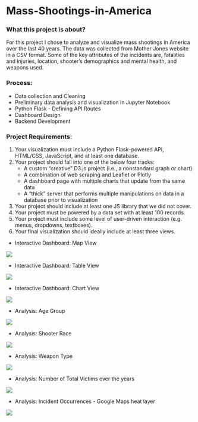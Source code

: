 # Mass-Shootings-in-America

### What this project is about?
For this project I chose to analyze and visualize mass shootings in America over the last 40 years. The data was collected from Mother Jones website in a CSV format. Some of the key attributes of the incidents are, fatalities and injuries, location, shooter’s demographics and mental health, and weapons used. 

### Process:

* Data collection and Cleaning
* Preliminary data analysis and visualization in Jupyter Notebook
* Python Flask - Defining API Routes 
* Dashboard Design 
* Backend Development 

### Project Requirements:

1. Your visualization must include a Python Flask–powered API, HTML/CSS, JavaScript, and at least one database.
2. Your project should fall into one of the below four tracks:
    * A custom “creative” D3.js project (i.e., a nonstandard graph or chart)
    * A combination of web scraping and Leaflet or Plotly
    * A dashboard page with multiple charts that update from the same data
    * A “thick” server that performs multiple manipulations on data in a database prior to visualization
3. Your project should include at least one JS library that we did not cover.
4. Your project must be powered by a data set with at least 100 records.
5. Your project must include some level of user-driven interaction (e.g. menus, dropdowns, textboxes).
6. Your final visualization should ideally include at least three views.

* Interactive Dashboard: Map View

![](https://github.com/poonam-ux/Mass_Shootings_in_America/blob/main/images/dashboard-%20map%20view-%20small.png)

* Interactive Dashboard: Table View

![](https://github.com/poonam-ux/Mass_Shootings_in_America/blob/main/images/dashboard-%20table%20view-%20small.png)

* Interactive Dashboard: Chart View

![](https://github.com/poonam-ux/Mass_Shootings_in_America/blob/main/images/dashboard-%20chart%20view_small.png)

* Analysis: Age Group

![](https://github.com/poonam-ux/Mass_Shootings_in_America/blob/main/images/age%20group%20analysis-%20small.png)

* Analysis: Shooter Race

![](https://github.com/poonam-ux/Mass_Shootings_in_America/blob/main/images/incident%20breakdown-%20race-small.png)

<!-- * Next Iteration: 

![](https://github.com/poonam-ux/Mass_Shootings_in_America/blob/main/images/next%20iteration%20small.png)
 -->
* Analysis: Weapon Type

![](https://github.com/poonam-ux/Mass_Shootings_in_America/blob/main/images/incident%20breakdown-%20weapon%20type-%20small.png)

* Analysis: Number of Total Victims over the years

![](https://github.com/poonam-ux/Mass_Shootings_in_America/blob/main/images/incident%20analysis-%20victims%20over%20years-%20small.png)

* Analysis: Incident Occurrences - Google Maps heat layer

![](https://github.com/poonam-ux/Mass_Shootings_in_America/blob/main/images/incidents'%20google%20map-%20small.png)
